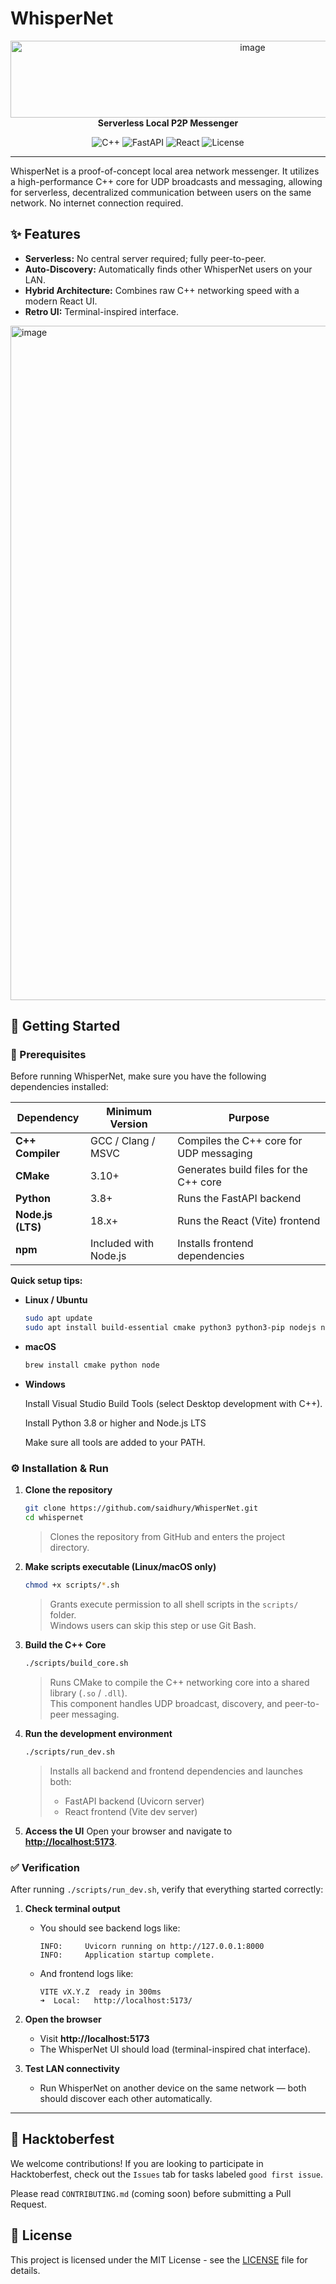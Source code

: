 # WhisperNet

<p align="center">
  <img width="759" height="123" alt="image" src="https://github.com/user-attachments/assets/b2e31e3b-16a5-43e3-b828-a4e85e7d8a48" />
  <br>
  <strong>Serverless Local P2P Messenger</strong>
</p>

<p align="center">
  <img src="https://img.shields.io/badge/Core-C++17-00599C?logo=c%2B%2B" alt="C++">
  <img src="https://img.shields.io/badge/Backend-FastAPI-009688?logo=fastapi" alt="FastAPI">
  <img src="https://img.shields.io/badge/Frontend-React_Vite-61DAFB?logo=react" alt="React">
  <img src="https://img.shields.io/github/license/saidhury/WhisperNet" alt="License">
</p>

---

WhisperNet is a proof-of-concept local area network messenger. It utilizes a high-performance C++ core for UDP broadcasts and messaging, allowing for serverless, decentralized communication between users on the same network. No internet connection required.

## ✨ Features

*   **Serverless:** No central server required; fully peer-to-peer.
*   **Auto-Discovery:** Automatically finds other WhisperNet users on your LAN.
*   **Hybrid Architecture:** Combines raw C++ networking speed with a modern React UI.
*   **Retro UI:** Terminal-inspired interface.

<img width="1914" height="1079" alt="image" src="https://github.com/user-attachments/assets/3f3456b7-5191-45e3-9c97-f8a38085630d" />


## 🚀 Getting Started

### 🧰 Prerequisites

Before running WhisperNet, make sure you have the following dependencies installed:

| Dependency | Minimum Version | Purpose |
|-------------|------------------|----------|
| **C++ Compiler** | GCC / Clang / MSVC | Compiles the C++ core for UDP messaging |
| **CMake** | 3.10+ | Generates build files for the C++ core |
| **Python** | 3.8+ | Runs the FastAPI backend |
| **Node.js (LTS)** | 18.x+ | Runs the React (Vite) frontend |
| **npm** | Included with Node.js | Installs frontend dependencies |

**Quick setup tips:**
- **Linux / Ubuntu**
  ```bash
  sudo apt update
  sudo apt install build-essential cmake python3 python3-pip nodejs npm
- **macOS**
  ```bash
  brew install cmake python node
- **Windows**
  
  Install Visual Studio Build Tools (select Desktop development with C++).
  
  Install Python 3.8 or higher and Node.js LTS
  
  Make sure all tools are added to your PATH.

### ⚙️ Installation & Run

1. **Clone the repository**
    ```bash
    git clone https://github.com/saidhury/WhisperNet.git
    cd whispernet
    ```
    > Clones the repository from GitHub and enters the project directory.

2. **Make scripts executable (Linux/macOS only)**
    ```bash
    chmod +x scripts/*.sh
    ```
    > Grants execute permission to all shell scripts in the `scripts/` folder.  
    > Windows users can skip this step or use Git Bash.

3. **Build the C++ Core**
    ```bash
    ./scripts/build_core.sh
    ```
    > Runs CMake to compile the C++ networking core into a shared library (`.so` / `.dll`).  
    > This component handles UDP broadcast, discovery, and peer-to-peer messaging.

4. **Run the development environment**
    ```bash
    ./scripts/run_dev.sh
    ```
    > Installs all backend and frontend dependencies and launches both:
    > - FastAPI backend (Uvicorn server)
    > - React frontend (Vite dev server)

5. **Access the UI**
    Open your browser and navigate to **[http://localhost:5173](http://localhost:5173)**.

### ✅ Verification

After running `./scripts/run_dev.sh`, verify that everything started correctly:

1. **Check terminal output**
   - You should see backend logs like:
     ```
     INFO:     Uvicorn running on http://127.0.0.1:8000
     INFO:     Application startup complete.
     ```
   - And frontend logs like:
     ```
     VITE vX.Y.Z  ready in 300ms
     ➜  Local:   http://localhost:5173/
     ```
2. **Open the browser**
   - Visit **http://localhost:5173**
   - The WhisperNet UI should load (terminal-inspired chat interface).

3. **Test LAN connectivity**
   - Run WhisperNet on another device on the same network — both should discover each other automatically.

---

## 🎃 Hacktoberfest

We welcome contributions! If you are looking to participate in Hacktoberfest, check out the `Issues` tab for tasks labeled `good first issue`.

Please read `CONTRIBUTING.md` (coming soon) before submitting a Pull Request.

## 📄 License

This project is licensed under the MIT License - see the [LICENSE](LICENSE) file for details.
